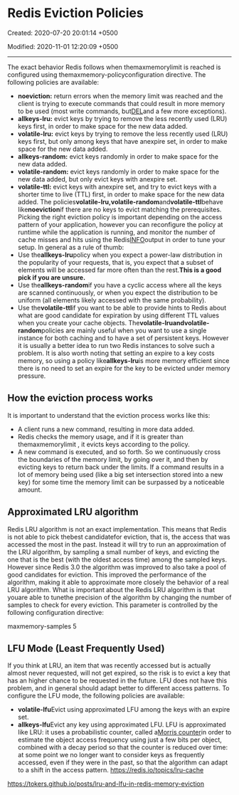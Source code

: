 # Redis Eviction Policies

Created: 2020-07-20 20:01:14 +0500

Modified: 2020-11-01 12:20:09 +0500

---

The exact behavior Redis follows when themaxmemorylimit is reached is configured using themaxmemory-policyconfiguration directive.
The following policies are available:
-   **noeviction:** return errors when the memory limit was reached and the client is trying to execute commands that could result in more memory to be used (most write commands, but[DEL](https://redis.io/commands/del)and a few more exceptions).
-   **allkeys-lru:** evict keys by trying to remove the less recently used (LRU) keys first, in order to make space for the new data added.
-   **volatile-lru:** evict keys by trying to remove the less recently used (LRU) keys first, but only among keys that have anexpire set, in order to make space for the new data added.
-   **allkeys-random:** evict keys randomly in order to make space for the new data added.
-   **volatile-random:** evict keys randomly in order to make space for the new data added, but only evict keys with anexpire set.
-   **volatile-ttl:** evict keys with anexpire set, and try to evict keys with a shorter time to live (TTL) first, in order to make space for the new data added.
The policies**volatile-lru,volatile-random**and**volatile-ttl**behave like**noeviction**if there are no keys to evict matching the prerequisites.
Picking the right eviction policy is important depending on the access pattern of your application, however you can reconfigure the policy at runtime while the application is running, and monitor the number of cache misses and hits using the Redis[INFO](https://redis.io/commands/info)output in order to tune your setup.
In general as a rule of thumb:
-   Use the**allkeys-lru**policy when you expect a power-law distribution in the popularity of your requests, that is, you expect that a subset of elements will be accessed far more often than the rest.**This is a good pick if you are unsure.**
-   Use the**allkeys-random**if you have a cyclic access where all the keys are scanned continuously, or when you expect the distribution to be uniform (all elements likely accessed with the same probability).
-   Use the**volatile-ttl**if you want to be able to provide hints to Redis about what are good candidate for expiration by using different TTL values when you create your cache objects.
The**volatile-lruandvolatile-random**policies are mainly useful when you want to use a single instance for both caching and to have a set of persistent keys. However it is usually a better idea to run two Redis instances to solve such a problem.
It is also worth noting that setting an expire to a key costs memory, so using a policy like**allkeys-lru**is more memory efficient since there is no need to set an expire for the key to be evicted under memory pressure.
## How the eviction process works

It is important to understand that the eviction process works like this:
-   A client runs a new command, resulting in more data added.
-   Redis checks the memory usage, and if it is greater than themaxmemorylimit , it evicts keys according to the policy.
-   A new command is executed, and so forth.
So we continuously cross the boundaries of the memory limit, by going over it, and then by evicting keys to return back under the limits.
If a command results in a lot of memory being used (like a big set intersection stored into a new key) for some time the memory limit can be surpassed by a noticeable amount.
## Approximated LRU algorithm

Redis LRU algorithm is not an exact implementation. This means that Redis is not able to pick thebest candidatefor eviction, that is, the access that was accessed the most in the past. Instead it will try to run an approximation of the LRU algorithm, by sampling a small number of keys, and evicting the one that is the best (with the oldest access time) among the sampled keys.
However since Redis 3.0 the algorithm was improved to also take a pool of good candidates for eviction. This improved the performance of the algorithm, making it able to approximate more closely the behavior of a real LRU algorithm.
What is important about the Redis LRU algorithm is that youare able to tunethe precision of the algorithm by changing the number of samples to check for every eviction. This parameter is controlled by the following configuration directive:

maxmemory-samples 5
## LFU Mode (Least Frequently Used)

If you think at LRU, an item that was recently accessed but is actually almost never requested, will not get expired, so the risk is to evict a key that has an higher chance to be requested in the future. LFU does not have this problem, and in general should adapt better to different access patterns.
To configure the LFU mode, the following policies are available:
-   **volatile-lfu**Evict using approximated LFU among the keys with an expire set.
-   **allkeys-lfu**Evict any key using approximated LFU.
LFU is approximated like LRU: it uses a probabilistic counter, called a[Morris counter](https://en.wikipedia.org/wiki/Approximate_counting_algorithm)in order to estimate the object access frequency using just a few bits per object, combined with a decay period so that the counter is reduced over time: at some point we no longer want to consider keys as frequently accessed, even if they were in the past, so that the algorithm can adapt to a shift in the access pattern.
<https://redis.io/topics/lru-cache>

<https://tokers.github.io/posts/lru-and-lfu-in-redis-memory-eviction>
